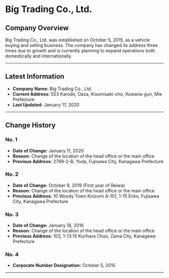 # Big Trading Co., Ltd.

## Company Overview

Big Trading Co., Ltd. was established on October 5, 2015, as a vehicle buying and selling business. The company has changed its address three times due to growth and is currently planning to expand operations both domestically and internationally.

---

## Latest Information

- **Company Name:** Big Trading Co., Ltd.
- **Current Address:** 553 Karodo, Oaza, Kisomisaki-cho, Kuwana-gun, Mie Prefecture
- **Last Updated:** January 17, 2020

---

## Change History

### No. 1
- **Date of Change:** January 11, 2020
- **Reason:** Change of the location of the head office or the main office
- **Previous Address:** 2789-2-B, Yoda, Fujisawa City, Kanagawa Prefecture

### No. 2
- **Date of Change:** October 9, 2019 (First year of Reiwa)
- **Reason:** Change of the location of the head office or the main office
- **Previous Address:** 10 Woody Town Koizumi A-101, 1-15 Enko, Fujisawa City, Kanagawa Prefecture

### No. 3
- **Date of Change:** January 18, 2016
- **Reason:** Change of the location of the head office or the main office
- **Previous Address:** 103, 1-13:15 Kurihara Chuo, Zama City, Kanagawa Prefecture

### No. 4
- **Corporate Number Designation:** October 5, 2015

---
